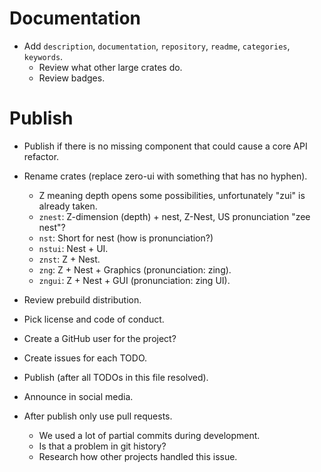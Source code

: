 # Documentation

* Add `description`, `documentation`, `repository`, `readme`, `categories`, `keywords`.
    - Review what other large crates do.
    - Review badges.

# Publish

* Publish if there is no missing component that could cause a core API refactor.

* Rename crates (replace zero-ui with something that has no hyphen). 
    - Z meaning depth opens some possibilities, unfortunately "zui" is already taken.
    - `znest`: Z-dimension (depth) + nest, Z-Nest, US pronunciation "zee nest"? 
    - `nst`: Short for nest (how is pronunciation?)
    - `nstui`: Nest + UI.
    - `znst`: Z + Nest.
    - `zng`: Z + Nest + Graphics (pronunciation: zing).
    - `zngui`: Z + Nest + GUI (pronunciation: zing UI).

* Review prebuild distribution.
* Pick license and code of conduct.
* Create a GitHub user for the project?
* Create issues for each TODO.

* Publish (after all TODOs in this file resolved).
* Announce in social media.

* After publish only use pull requests.
    - We used a lot of partial commits during development.
    - Is that a problem in git history?
    - Research how other projects handled this issue.